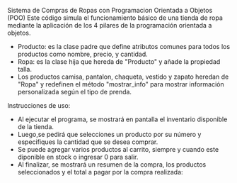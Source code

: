 Sistema de Compras de Ropas con Programacion Orientada a Objetos (POO)
Este código simula el funcionamiento básico de una tienda de ropa mediante la aplicación de los 4 pilares de la programación orientada a objetos.
- Producto: es la clase padre que define atributos comunes para todos los productos como nombre, precio, y cantidad.
- Ropa: es la clase hija que hereda de "Producto" y añade la propiedad talla.
- Los productos camisa, pantalon, chaqueta, vestido y zapato heredan de "Ropa" y redefinen el método "mostrar_info" para mostrar información personalizada según el tipo de prenda.

Instrucciones de uso:
- Al ejecutar el programa, se mostrará en pantalla el inventario disponible de la tienda.
- Luego,se pedirá que selecciones un producto por su número y especifiques la cantidad que se desea comprar.
- Se puede agregar varios productos al carrito, siempre y cuando este diponible en stock o ingresar 0 para salir.
- Al finalizar, se mostrará un resumen de la compra, los productos seleccionados y el total a pagar por la compra realizada:

